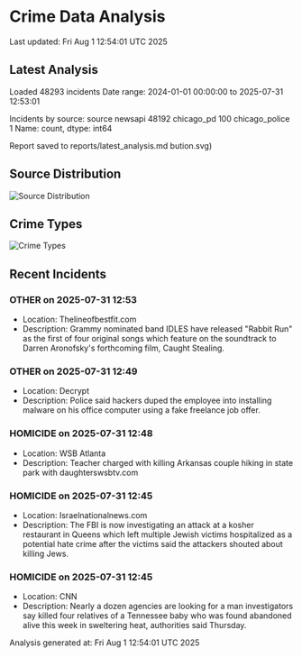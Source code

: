 # Crime Data Analysis
Last updated: Fri Aug  1 12:54:01 UTC 2025

## Latest Analysis

Loaded 48293 incidents
Date range: 2024-01-01 00:00:00 to 2025-07-31 12:53:01

Incidents by source:
source
newsapi           48192
chicago_pd          100
chicago_police        1
Name: count, dtype: int64

Report saved to reports/latest_analysis.md
bution.svg)

## Source Distribution
![Source Distribution](images/source_distribution.svg)

## Crime Types
![Crime Types](images/crime_types.svg)

## Recent Incidents

### OTHER on 2025-07-31 12:53
- Location: Thelineofbestfit.com
- Description: Grammy nominated band IDLES have released "Rabbit Run" as the first of four original songs which feature on the soundtrack to Darren Aronofsky's forthcoming film, Caught Stealing.


### OTHER on 2025-07-31 12:49
- Location: Decrypt
- Description: Police said hackers duped the employee into installing malware on his office computer using a fake freelance job offer.


### HOMICIDE on 2025-07-31 12:48
- Location: WSB Atlanta
- Description: Teacher charged with killing Arkansas couple hiking in state park with daughterswsbtv.com


### HOMICIDE on 2025-07-31 12:45
- Location: Israelnationalnews.com
- Description: The FBI is now investigating an attack at a kosher restaurant in Queens which left multiple Jewish victims hospitalized as a potential hate crime after the victims said the attackers shouted about killing Jews.


### HOMICIDE on 2025-07-31 12:45
- Location: CNN
- Description: Nearly a dozen agencies are looking for a man investigators say killed four relatives of a Tennessee baby who was found abandoned alive this week in sweltering heat, authorities said Thursday.

Analysis generated at: Fri Aug  1 12:54:01 UTC 2025
